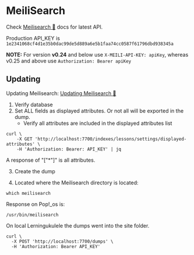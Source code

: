 # MeiliSearch

Check [Meilisearch &#128279;](https://docs.meilisearch.com) docs for latest API.

Production API_KEY is `1e2341068cf4d1e35b0dac99de5d889a6e5b1faa74cc0587f61796dbd938345a`

**NOTE:** For version **v0.24** and below use `X-MEILI-API-KEY: apiKey`, whereas v0.25 and above use `Authorization: Bearer apiKey`

## Updating

Updating Meilisearch: [Updating Meilisearch &#128279;](https://docs.meilisearch.com/learn/advanced/updating.html)

1. Verify database
2. Set ALL fields as displayed attributes. Or not all will be exported in the dump.
	- Verify all attributes are included in the displayed attributes list

```
curl \
    -X GET 'http://localhost:7700/indexes/lessons/settings/displayed-attributes' \
    -H 'Authorization: Bearer: API_KEY' | jq

```
A response of "["*"]" is all attributes.

3. Create the dump

1. Located where the Meilisearch directory is located:

```
which meilisearch
```

Response on Pop!_os is:

```
/usr/bin/meilisearch
```

On local Lerningukulele the dumps went into the site folder. 
```
curl \
  -X POST 'http://localhost:7700/dumps' \
  -H 'Authorization: Bearer API_KEY'
```